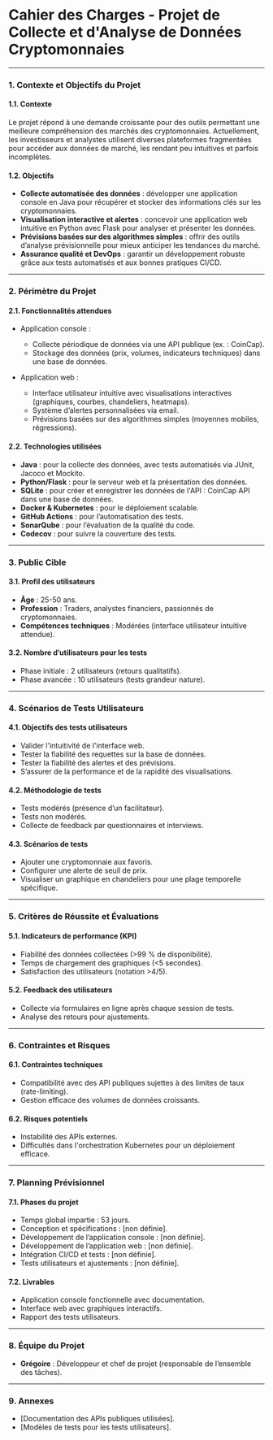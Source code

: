# Cahier des Charges - Projet de Collecte et d'Analyse de Données Cryptomonnaies

---

### **1. Contexte et Objectifs du Projet**

#### 1.1. Contexte  
Le projet répond à une demande croissante pour des outils permettant une meilleure compréhension des marchés des cryptomonnaies. Actuellement, les investisseurs et analystes utilisent diverses plateformes fragmentées pour accéder aux données de marché, les rendant peu intuitives et parfois incomplètes.  

#### 1.2. Objectifs  
- **Collecte automatisée des données** : développer une application console en Java pour récupérer et stocker des informations clés sur les cryptomonnaies.  
- **Visualisation interactive et alertes** : concevoir une application web intuitive en Python avec Flask pour analyser et présenter les données.  
- **Prévisions basées sur des algorithmes simples** : offrir des outils d’analyse prévisionnelle pour mieux anticiper les tendances du marché.  
- **Assurance qualité et DevOps** : garantir un développement robuste grâce aux tests automatisés et aux bonnes pratiques CI/CD.

---

### **2. Périmètre du Projet**

#### 2.1. Fonctionnalités attendues  
- Application console :  
  - Collecte périodique de données via une API publique (ex. : CoinCap).  
  - Stockage des données (prix, volumes, indicateurs techniques) dans une base de données.  

- Application web :  
  - Interface utilisateur intuitive avec visualisations interactives (graphiques, courbes, chandeliers, heatmaps).  
  - Système d’alertes personnalisées via email.  
  - Prévisions basées sur des algorithmes simples (moyennes mobiles, régressions).  

#### 2.2. Technologies utilisées  
- **Java** : pour la collecte des données, avec tests automatisés via JUnit, Jacoco et Mockito.  
- **Python/Flask** : pour le serveur web et la présentation des données.
- **SQLite** : pour créer et enregistrer les données de l'API : CoinCap API dans une base de données.
- **Docker & Kubernetes** : pour le déploiement scalable.  
- **GitHub Actions** : pour l’automatisation des tests.  
- **SonarQube** : pour l’évaluation de la qualité du code.  
- **Codecov** : pour suivre la couverture des tests.

---

### **3. Public Cible**

#### 3.1. Profil des utilisateurs  
- **Âge** : 25-50 ans.  
- **Profession** : Traders, analystes financiers, passionnés de cryptomonnaies.  
- **Compétences techniques** : Modérées (interface utilisateur intuitive attendue).  

#### 3.2. Nombre d’utilisateurs pour les tests  
- Phase initiale : 2 utilisateurs (retours qualitatifs).  
- Phase avancée : 10 utilisateurs (tests grandeur nature).  

---

### **4. Scénarios de Tests Utilisateurs**

#### 4.1. Objectifs des tests utilisateurs  
- Valider l'intuitivité de l'interface web.
- Tester la fiabilité des requettes sur la base de données.
- Tester la fiabilité des alertes et des prévisions.  
- S’assurer de la performance et de la rapidité des visualisations.  

#### 4.2. Méthodologie de tests  
- Tests modérés (présence d’un facilitateur).
- Tests non modérés.
- Collecte de feedback par questionnaires et interviews.  

#### 4.3. Scénarios de tests  
- Ajouter une cryptomonnaie aux favoris.  
- Configurer une alerte de seuil de prix.  
- Visualiser un graphique en chandeliers pour une plage temporelle spécifique.  

---

### **5. Critères de Réussite et Évaluations**

#### 5.1. Indicateurs de performance (KPI)  
- Fiabilité des données collectées (>99 % de disponibilité).  
- Temps de chargement des graphiques (<5 secondes).  
- Satisfaction des utilisateurs (notation >4/5).

#### 5.2. Feedback des utilisateurs  
- Collecte via formulaires en ligne après chaque session de tests.  
- Analyse des retours pour ajustements.  

---

### **6. Contraintes et Risques**

#### 6.1. Contraintes techniques  
- Compatibilité avec des API publiques sujettes à des limites de taux (rate-limiting).  
- Gestion efficace des volumes de données croissants.  

#### 6.2. Risques potentiels  
- Instabilité des APIs externes.  
- Difficultés dans l'orchestration Kubernetes pour un déploiement efficace.  

---

### **7. Planning Prévisionnel**

#### 7.1. Phases du projet
- Temps global impartie : 53 jours.
- Conception et spécifications : [non définie].  
- Développement de l’application console : [non définie].  
- Développement de l’application web : [non définie].  
- Intégration CI/CD et tests : [non définie].  
- Tests utilisateurs et ajustements : [non définie].  

#### 7.2. Livrables  
- Application console fonctionnelle avec documentation.  
- Interface web avec graphiques interactifs.  
- Rapport des tests utilisateurs.  

---

### **8. Équipe du Projet**

- **Grégoire** : Développeur et chef de projet (responsable de l’ensemble des tâches).  

---

### **9. Annexes**  
- [Documentation des APIs publiques utilisées].  
- [Modèles de tests pour les tests utilisateurs].  